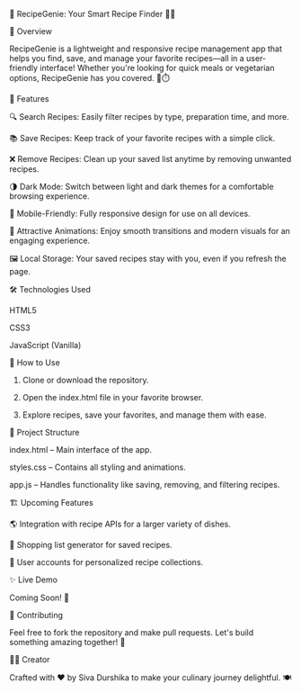 📖 RecipeGenie: Your Smart Recipe Finder 🍳✨

🌟 Overview

RecipeGenie is a lightweight and responsive recipe management app that helps you find, save, and manage your favorite recipes—all in a user-friendly interface! Whether you're looking for quick meals or vegetarian options, RecipeGenie has you covered. 🌱⏱️

🎯 Features

🔍 Search Recipes: Easily filter recipes by type, preparation time, and more.

📚 Save Recipes: Keep track of your favorite recipes with a simple click.

❌ Remove Recipes: Clean up your saved list anytime by removing unwanted recipes.

🌗 Dark Mode: Switch between light and dark themes for a comfortable browsing experience.

📱 Mobile-Friendly: Fully responsive design for use on all devices.

🎨 Attractive Animations: Enjoy smooth transitions and modern visuals for an engaging experience.

🖼️ Local Storage: Your saved recipes stay with you, even if you refresh the page.

🛠️ Technologies Used

HTML5

CSS3

JavaScript (Vanilla)


🚀 How to Use

1. Clone or download the repository.


2. Open the index.html file in your favorite browser.


3. Explore recipes, save your favorites, and manage them with ease.


📂 Project Structure

index.html – Main interface of the app.

styles.css – Contains all styling and animations.

app.js – Handles functionality like saving, removing, and filtering recipes.



🏗️ Upcoming Features

🌎 Integration with recipe APIs for a larger variety of dishes.

🛒 Shopping list generator for saved recipes.

🌟 User accounts for personalized recipe collections.



✨ Live Demo

Coming Soon! 🎉


🤝 Contributing

Feel free to fork the repository and make pull requests. Let's build something amazing together! 🚀



🧑‍💻 Creator

Crafted with ❤️ by Siva Durshika to make your culinary journey delightful. 🍽️


